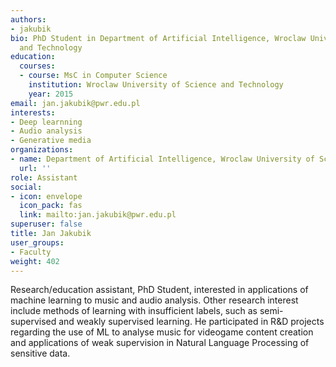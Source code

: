```yaml
---
authors:
- jakubik
bio: PhD Student in Department of Artificial Intelligence, Wroclaw University of Science
  and Technology
education:
  courses:
  - course: MsC in Computer Science
    institution: Wroclaw University of Science and Technology
    year: 2015
email: jan.jakubik@pwr.edu.pl
interests:
- Deep learnning
- Audio analysis
- Generative media
organizations:
- name: Department of Artificial Intelligence, Wroclaw University of Science and Technology
  url: ''
role: Assistant
social:
- icon: envelope
  icon_pack: fas
  link: mailto:jan.jakubik@pwr.edu.pl
superuser: false
title: Jan Jakubik
user_groups:
- Faculty
weight: 402
---
```

Research/education assistant, PhD Student, interested in applications of machine learning to music and audio analysis. Other research interest include methods of learning with insufficient labels, such as semi-supervised and weakly supervised learning. He participated in R&D projects regarding the use of ML to analyse music for videogame content creation and applications of weak supervision in Natural Language Processing of sensitive data.
